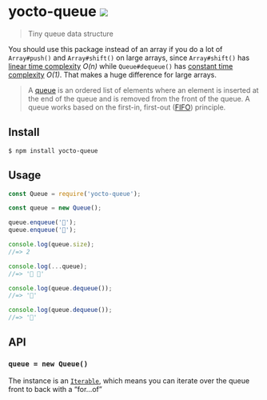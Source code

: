 # yocto-queue [![](https://badgen.net/bundlephobia/minzip/yocto-queue)](https://bundlephobia.com/result?p=yocto-queue)

> Tiny queue data structure

You should use this package instead of an array if you do a lot of `Array#push()` and `Array#shift()` on large arrays, since `Array#shift()` has [linear time complexity](https://medium.com/@ariel.salem1989/an-easy-to-use-guide-to-big-o-time-complexity-5dcf4be8a444#:~:text=O(N)%E2%80%94Linear%20Time) *O(n)* while `Queue#dequeue()` has [constant time complexity](https://medium.com/@ariel.salem1989/an-easy-to-use-guide-to-big-o-time-complexity-5dcf4be8a444#:~:text=O(1)%20%E2%80%94%20Constant%20Time) *O(1)*. That makes a huge difference for large arrays.

> A [queue](https://en.wikipedia.org/wiki/Queue_(abstract_data_type)) is an ordered list of elements where an element is inserted at the end of the queue and is removed from the front of the queue. A queue works based on the first-in, first-out ([FIFO](https://en.wikipedia.org/wiki/FIFO_(computing_and_electronics))) principle.

## Install

```
$ npm install yocto-queue
```

## Usage

```js
const Queue = require('yocto-queue');

const queue = new Queue();

queue.enqueue('🦄');
queue.enqueue('🌈');

console.log(queue.size);
//=> 2

console.log(...queue);
//=> '🦄 🌈'

console.log(queue.dequeue());
//=> '🦄'

console.log(queue.dequeue());
//=> '🌈'
```

## API

### `queue = new Queue()`

The instance is an [`Iterable`](https://developer.mozilla.org/en-US/docs/Web/JavaScript/Reference/Iteration_protocols), which means you can iterate over the queue front to back with a “for…of”